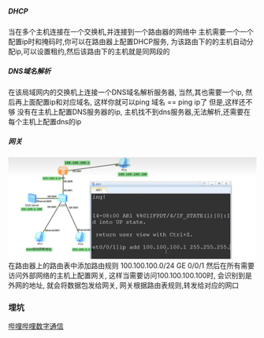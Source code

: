 ##### DHCP
当在多个主机连接在一个交换机,并连接到一个路由器的网络中
主机需要一个一个配置ip时和掩码时,你可以在路由器上配置DHCP服务,
为该路由下的的主机自动分配ip,可以设置租约,然后该路由下的主机就是同网段的

##### DNS域名解析
在该局域网内的交换机上连接一个DNS域名解析服务器, 当然,其也需要一个ip,
然后再上面配置ip和对应域名,
这样你就可以ping 域名 == ping ip了
但是,这样还不够
没有在主机上配置DNS服务器的ip,
主机找不到dns服务器,无法解析,还需要在每个主机上配置dns的ip


##### 网关
![](img/Pasted%20image%2020240407165226.png)
在路由器上的路由表中添加路由规则
100.100.100.0/24    GE 0/0/1 
然后在所有需要访问外部网络的主机上配置网关,
这样当需要访问100.100.100.100时,
会识别到是外网的地址,
就会将数据包发给网关,
网关根据路由表规则,转发给对应的网口




### 埋坑
[哔哩哔哩数字通信](https://www.bilibili.com/video/BV1PV4y1y7e4/?p=12&spm_id_from=333.880.my_history.page.click&vd_source=550ff07b6c6d89a356e2df84891d614e)

